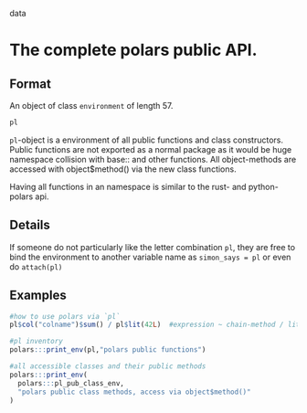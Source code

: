 data

# The complete polars public API.

## Format

An object of class `environment` of length 57.

```r
pl
```

`pl`-object is a environment of all public functions and class constructors. Public functions are not exported as a normal package as it would be huge namespace collision with base:: and other functions. All object-methods are accessed with object$method() via the new class functions.

Having all functions in an namespace is similar to the rust- and python- polars api.

## Details

If someone do not particularly like the letter combination `pl`, they are free to bind the environment to another variable name as `simon_says = pl` or even do `attach(pl)`

## Examples

```r
#how to use polars via `pl`
pl$col("colname")$sum() / pl$lit(42L)  #expression ~ chain-method / literal-expression

#pl inventory
polars:::print_env(pl,"polars public functions")

#all accessible classes and their public methods
polars:::print_env(
  polars:::pl_pub_class_env,
  "polars public class methods, access via object$method()"
)
```